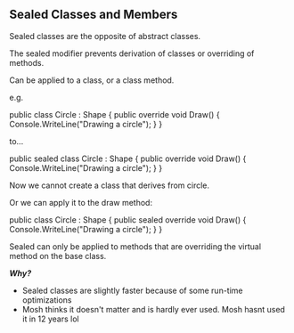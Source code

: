 ## Sealed Classes and Members

Sealed classes are the opposite of abstract classes. 

The sealed modifier prevents derivation of classes or overriding of methods. 

Can be applied to a class, or a class method. 

e.g. 

public class Circle : Shape
{
  public override void Draw()
  {
    Console.WriteLine("Drawing a circle");
  }
}

to...

public sealed class Circle : Shape
{
  public override void Draw()
  {
    Console.WriteLine("Drawing a circle");
  }
}

Now we cannot create a class that derives from circle. 

Or we can apply it to the draw method: 

public class Circle : Shape
{
  public sealed override void Draw()
  {
    Console.WriteLine("Drawing a circle");
  }
}

Sealed can only be applied to methods that are overriding the virtual method on the base class. 

***Why?***
- Sealed classes are slightly faster because of some run-time optimizations
- Mosh thinks it doesn't matter and is hardly ever used. Mosh hasnt used it in 12 years lol


